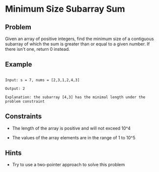 # Minimum Size Subarray Sum
## Problem

Given an array of positive integers, find the minimum size of a contiguous subarray of which the sum is greater than or equal to a given number. If there isn't one, return 0 instead.

## Example

```plaintext

Input: s = 7, nums = [2,3,1,2,4,3]

Output: 2

Explanation: the subarray [4,3] has the minimal length under the problem constraint
```

## Constraints

* The length of the array is positive and will not exceed 10^4

* The values of the array elements are in the range of 1 to 10^5

## Hints

* Try to use a two-pointer approach to solve this problem
